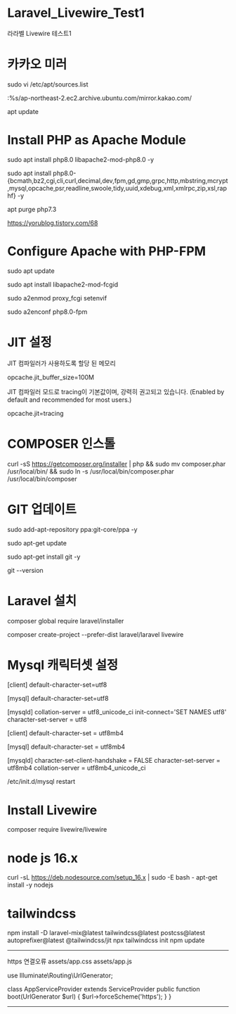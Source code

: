# Laravel_Livewire_Test1
라라벨 Livewire 테스트1

# 카카오 미러
sudo vi /etc/apt/sources.list

:%s/ap-northeast-2.ec2.archive.ubuntu.com/mirror.kakao.com/

apt update

# Install PHP as Apache Module
sudo apt install php8.0 libapache2-mod-php8.0 -y

sudo apt install php8.0-{bcmath,bz2,cgi,cli,curl,decimal,dev,fpm,gd,gmp,grpc,http,mbstring,mcrypt,mysql,opcache,psr,readline,swoole,tidy,uuid,xdebug,xml,xmlrpc,zip,xsl,raphf} -y

apt purge php7.3

https://yorublog.tistory.com/68

# Configure Apache with PHP-FPM
sudo apt update

sudo apt install libapache2-mod-fcgid

sudo a2enmod proxy_fcgi setenvif

sudo a2enconf php8.0-fpm

# JIT 설정
JIT 컴파일러가 사용하도록 할당 된 메모리

opcache.jit_buffer_size=100M

JIT 컴파일러 모드로 tracing이 기본값이며, 강력히 권고되고 있습니다. (Enabled by default and recommended for most users.)

opcache.jit=tracing

# COMPOSER 인스톨
curl -sS https://getcomposer.org/installer | php && sudo mv composer.phar /usr/local/bin/ && sudo ln -s /usr/local/bin/composer.phar /usr/local/bin/composer

# GIT 업데이트
sudo add-apt-repository ppa:git-core/ppa -y

sudo apt-get update

sudo apt-get install git -y

git --version


# Laravel 설치
composer global require laravel/installer

composer create-project --prefer-dist laravel/laravel livewire

# Mysql 캐릭터셋 설정
[client]
default-character-set=utf8

[mysql]
default-character-set=utf8

[mysqld]
collation-server = utf8_unicode_ci
init-connect='SET NAMES utf8'
character-set-server = utf8


[client]
default-character-set = utf8mb4

[mysql]
default-character-set = utf8mb4

[mysqld]
character-set-client-handshake = FALSE
character-set-server = utf8mb4
collation-server = utf8mb4_unicode_ci

/etc/init.d/mysql restart

# Install Livewire
composer require livewire/livewire

# node js 16.x
curl -sL https://deb.nodesource.com/setup_16.x | sudo -E bash -
apt-get install -y nodejs

# tailwindcss
npm install -D laravel-mix@latest tailwindcss@latest postcss@latest autoprefixer@latest @tailwindcss/jit
npx tailwindcss init
npm update

***************************************************************************************************
https 연결오류
assets/app.css 
assets/app.js

use Illuminate\Routing\UrlGenerator;

class AppServiceProvider extends ServiceProvider
    public function boot(UrlGenerator $url)
    {
        $url->forceScheme('https');
    }
}
***************************************************************************************************